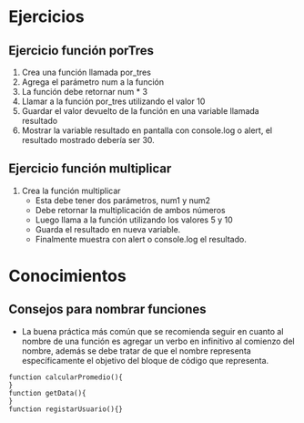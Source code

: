 # Ejercicios

## Ejercicio función porTres

1. Crea una función llamada por_tres
2. Agrega el parámetro num a la función
3. La función debe retornar num \* 3
4. Llamar a la función por_tres utilizando el valor 10
5. Guardar el valor devuelto de la función en una variable llamada resultado
6. Mostrar la variable resultado en pantalla con console.log o alert, el resultado mostrado debería ser 30.

## Ejercicio función multiplicar

1. Crea la función multiplicar
   - Esta debe tener dos parámetros, num1 y num2
   - Debe retornar la multiplicación de ambos números
   - Luego llama a la función utilizando los valores 5 y 10
   - Guarda el resultado en nueva variable.
   - Finalmente muestra con alert o console.log el resultado.

# Conocimientos

## Consejos para nombrar funciones

- La buena práctica más común que se recomienda seguir en cuanto al nombre de una función es agregar un verbo en infinitivo al comienzo del nombre, además se debe tratar de que el nombre representa específicamente el objetivo del bloque de código que representa.

```
function calcularPromedio(){
}
function getData(){
}
function registarUsuario(){}
```
